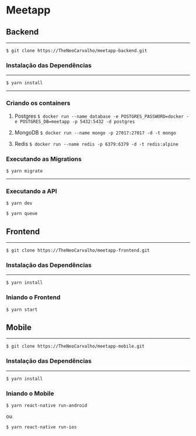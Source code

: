 # Meetapp

## Backend
------------

`$ git clone https://TheNeoCarvalho/meetapp-backend.git`

### Instalação das Dependências
------------

`$ yarn install`

------------

### Criando os containers

1. Postgres
`$ docker run --name database -e POSTGRES_PASSWORD=docker -e POSTGRES_DB=meetapp -p 5432:5432 -d postgres`

2. MongoDB
`$ docker run --name mongo -p 27017:27017 -d -t mongo`

3. Redis
`$ docker run --name redis -p 6379:6379 -d -t redis:alpine`

### Executando as Migrations

`$ yarn migrate`

------------

### Executando a API

`$ yarn dev`

`$ yarn queue`

## Frontend
------------

`$ git clone https://TheNeoCarvalho/meetapp-frontend.git`

### Instalação das Dependências
------------

`$ yarn install`

### Iniando o Frontend

`$ yarn start`

## Mobile
------------

`$ git clone https://TheNeoCarvalho/meetapp-mobile.git`

### Instalação das Dependências
------------

`$ yarn install`

### Iniando o Mobile

`$ yarn react-native run-android`

ou

`$ yarn react-native run-ios`
